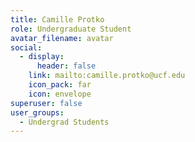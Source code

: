 ```yaml
---
title: Camille Protko
role: Undergraduate Student
avatar_filename: avatar
social:
  - display:
      header: false
    link: mailto:camille.protko@ucf.edu
    icon_pack: far
    icon: envelope
superuser: false
user_groups:
  - Undergrad Students
---
```

